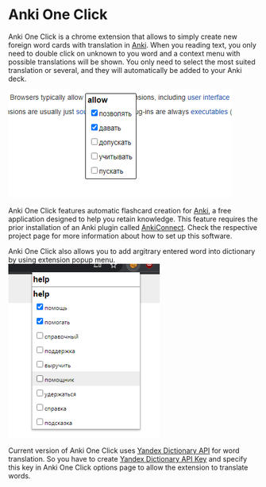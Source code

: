 # Anki One Click
Anki One Click is a chrome extension that allows to simply create new foreign word cards with translation in [Anki](https://apps.ankiweb.net/).
When you reading text, you only need to double click on unknown to you word and a context menu with possible translations will be shown.
You only need to select the most suited translation or several, and they will automatically be added to your Anki deck.

![Context menu on double click](https://github.com/MaxWellHays/anki-one-click/raw/master/readmeContent/contextMenu.png "Context menu on double click")

Anki One Click features automatic flashcard creation for [Anki](https://apps.ankiweb.net/), a free application designed to help you retain knowledge. This feature requires the prior installation of an Anki plugin called [AnkiConnect](https://ankiweb.net/shared/info/2055492159). Check the respective project page for more information about how to set up this software.

Anki One Click also allows you to add argitrary entered word into dictionary by using extension popup menu.
![Popup menu](https://github.com/MaxWellHays/anki-one-click/raw/master/readmeContent/popupMenu.png "Popup menu on extension icon click with entered word")

Current version of Anki One Click uses [Yandex Dictionary API](https://yandex.com/dev/dictionary/) for word translation. So you have to create [Yandex Dictionary API Key](https://yandex.com/dev/dictionary/keys/get/) and specify this key in Anki One Click options page to allow the extension to translate words.
